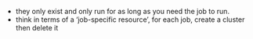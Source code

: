 * they only exist and only run for as long as you need the job to run.
* think in terms of a ‘job-specific resource’, for each job, create a cluster then delete it